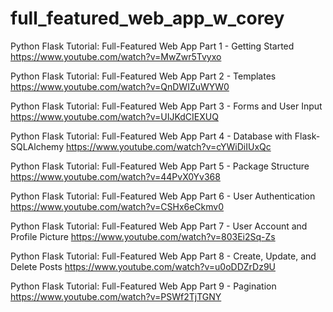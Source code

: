 # full_featured_web_app_w_corey

Python Flask Tutorial: Full-Featured Web App Part 1 - Getting Started
https://www.youtube.com/watch?v=MwZwr5Tvyxo

Python Flask Tutorial: Full-Featured Web App Part 2 - Templates
https://www.youtube.com/watch?v=QnDWIZuWYW0

Python Flask Tutorial: Full-Featured Web App Part 3 - Forms and User Input
https://www.youtube.com/watch?v=UIJKdCIEXUQ

Python Flask Tutorial: Full-Featured Web App Part 4 - Database with Flask-SQLAlchemy
https://www.youtube.com/watch?v=cYWiDiIUxQc

Python Flask Tutorial: Full-Featured Web App Part 5 - Package Structure
https://www.youtube.com/watch?v=44PvX0Yv368

Python Flask Tutorial: Full-Featured Web App Part 6 - User Authentication
https://www.youtube.com/watch?v=CSHx6eCkmv0

Python Flask Tutorial: Full-Featured Web App Part 7 - User Account and Profile Picture
https://www.youtube.com/watch?v=803Ei2Sq-Zs

Python Flask Tutorial: Full-Featured Web App Part 8 - Create, Update, and Delete Posts
https://www.youtube.com/watch?v=u0oDDZrDz9U

Python Flask Tutorial: Full-Featured Web App Part 9 - Pagination
https://www.youtube.com/watch?v=PSWf2TjTGNY